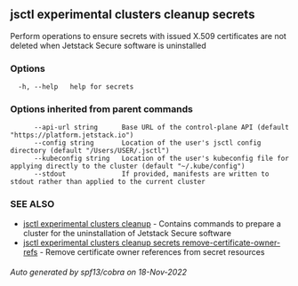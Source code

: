## jsctl experimental clusters cleanup secrets

Perform operations to ensure secrets with issued X.509 certificates are not deleted when Jetstack Secure software is uninstalled

### Options

```
  -h, --help   help for secrets
```

### Options inherited from parent commands

```
      --api-url string      Base URL of the control-plane API (default "https://platform.jetstack.io")
      --config string       Location of the user's jsctl config directory (default "/Users/USER/.jsctl")
      --kubeconfig string   Location of the user's kubeconfig file for applying directly to the cluster (default "~/.kube/config")
      --stdout              If provided, manifests are written to stdout rather than applied to the current cluster
```

### SEE ALSO

* [jsctl experimental clusters cleanup](jsctl_experimental_clusters_cleanup.md)	 - Contains commands to prepare a cluster for the uninstallation of Jetstack Secure software
* [jsctl experimental clusters cleanup secrets remove-certificate-owner-refs](jsctl_experimental_clusters_cleanup_secrets_remove-certificate-owner-refs.md)	 - Remove certificate owner references from secret resources

###### Auto generated by spf13/cobra on 18-Nov-2022

